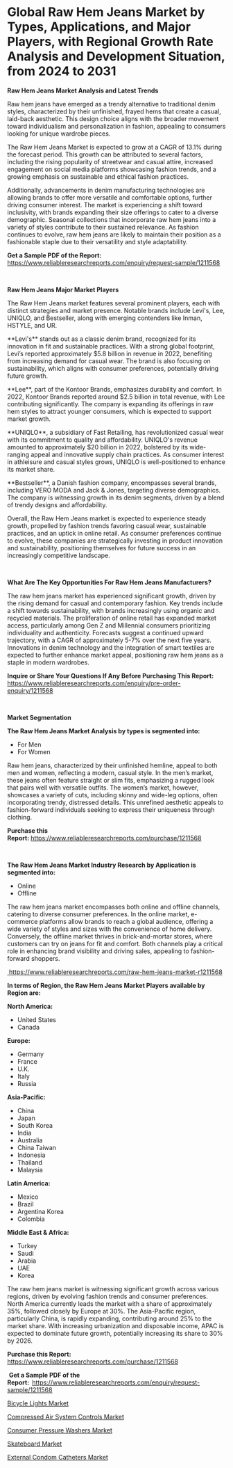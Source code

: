 <p><h1>Global Raw Hem Jeans Market by Types, Applications, and Major Players, with Regional Growth Rate Analysis and Development Situation, from 2024 to 2031</h1></p><p><strong>Raw Hem Jeans Market Analysis and Latest Trends</strong></p>
<p><p>Raw hem jeans have emerged as a trendy alternative to traditional denim styles, characterized by their unfinished, frayed hems that create a casual, laid-back aesthetic. This design choice aligns with the broader movement toward individualism and personalization in fashion, appealing to consumers looking for unique wardrobe pieces. </p><p>The Raw Hem Jeans Market is expected to grow at a CAGR of 13.1% during the forecast period. This growth can be attributed to several factors, including the rising popularity of streetwear and casual attire, increased engagement on social media platforms showcasing fashion trends, and a growing emphasis on sustainable and ethical fashion practices. </p><p>Additionally, advancements in denim manufacturing technologies are allowing brands to offer more versatile and comfortable options, further driving consumer interest. The market is experiencing a shift toward inclusivity, with brands expanding their size offerings to cater to a diverse demographic. Seasonal collections that incorporate raw hem jeans into a variety of styles contribute to their sustained relevance. As fashion continues to evolve, raw hem jeans are likely to maintain their position as a fashionable staple due to their versatility and style adaptability.</p></p>
<p><strong>Get a Sample PDF of the Report:&nbsp;</strong> <a href="https://www.reliableresearchreports.com/enquiry/request-sample/1211568?utm_campaign=121&utm_medium=2&utm_source=Github&utm_content=ia&utm_term=17122024&utm_id=raw-hem-jeans">https://www.reliableresearchreports.com/enquiry/request-sample/1211568</a></p>
<p>&nbsp;</p>
<p><strong>Raw Hem Jeans Major Market Players</strong></p>
<p><p>The Raw Hem Jeans market features several prominent players, each with distinct strategies and market presence. Notable brands include Levi's, Lee, UNIQLO, and Bestseller, along with emerging contenders like Inman, HSTYLE, and UR.</p><p>**Levi's** stands out as a classic denim brand, recognized for its innovation in fit and sustainable practices. With a strong global footprint, Levi’s reported approximately $5.8 billion in revenue in 2022, benefiting from increasing demand for casual wear. The brand is also focusing on sustainability, which aligns with consumer preferences, potentially driving future growth.</p><p>**Lee**, part of the Kontoor Brands, emphasizes durability and comfort. In 2022, Kontoor Brands reported around $2.5 billion in total revenue, with Lee contributing significantly. The company is expanding its offerings in raw hem styles to attract younger consumers, which is expected to support market growth.</p><p>**UNIQLO**, a subsidiary of Fast Retailing, has revolutionized casual wear with its commitment to quality and affordability. UNIQLO's revenue amounted to approximately $20 billion in 2022, bolstered by its wide-ranging appeal and innovative supply chain practices. As consumer interest in athleisure and casual styles grows, UNIQLO is well-positioned to enhance its market share.</p><p>**Bestseller**, a Danish fashion company, encompasses several brands, including VERO MODA and Jack & Jones, targeting diverse demographics. The company is witnessing growth in its denim segments, driven by a blend of trendy designs and affordability.</p><p>Overall, the Raw Hem Jeans market is expected to experience steady growth, propelled by fashion trends favoring casual wear, sustainable practices, and an uptick in online retail. As consumer preferences continue to evolve, these companies are strategically investing in product innovation and sustainability, positioning themselves for future success in an increasingly competitive landscape.</p></p>
<p>&nbsp;</p>
<p><strong>What Are The Key Opportunities For Raw Hem Jeans Manufacturers?</strong></p>
<p><p>The raw hem jeans market has experienced significant growth, driven by the rising demand for casual and contemporary fashion. Key trends include a shift towards sustainability, with brands increasingly using organic and recycled materials. The proliferation of online retail has expanded market access, particularly among Gen Z and Millennial consumers prioritizing individuality and authenticity. Forecasts suggest a continued upward trajectory, with a CAGR of approximately 5-7% over the next five years. Innovations in denim technology and the integration of smart textiles are expected to further enhance market appeal, positioning raw hem jeans as a staple in modern wardrobes.</p></p>
<p><strong>Inquire or Share Your Questions If Any Before Purchasing This Report:</strong> <a href="https://www.reliableresearchreports.com/enquiry/pre-order-enquiry/1211568?utm_campaign=121&utm_medium=2&utm_source=Github&utm_content=ia&utm_term=17122024&utm_id=raw-hem-jeans">https://www.reliableresearchreports.com/enquiry/pre-order-enquiry/1211568</a></p>
<p>&nbsp;</p>
<p><strong>Market Segmentation</strong></p>
<p><strong>The Raw Hem Jeans Market Analysis by types is segmented into:</strong></p>
<p><ul><li>For Men</li><li>For Women</li></ul></p>
<p><p>Raw hem jeans, characterized by their unfinished hemline, appeal to both men and women, reflecting a modern, casual style. In the men’s market, these jeans often feature straight or slim fits, emphasizing a rugged look that pairs well with versatile outfits. The women’s market, however, showcases a variety of cuts, including skinny and wide-leg options, often incorporating trendy, distressed details. This unrefined aesthetic appeals to fashion-forward individuals seeking to express their uniqueness through clothing.</p></p>
<p><strong>Purchase this Report:&nbsp;</strong><a href="https://www.reliableresearchreports.com/purchase/1211568?utm_campaign=121&utm_medium=2&utm_source=Github&utm_content=ia&utm_term=17122024&utm_id=raw-hem-jeans">https://www.reliableresearchreports.com/purchase/1211568</a></p>
<p>&nbsp;</p>
<p><strong>The Raw Hem Jeans Market Industry Research by Application is segmented into:</strong></p>
<p><ul><li>Online</li><li>Offline</li></ul></p>
<p><p>The raw hem jeans market encompasses both online and offline channels, catering to diverse consumer preferences. In the online market, e-commerce platforms allow brands to reach a global audience, offering a wide variety of styles and sizes with the convenience of home delivery. Conversely, the offline market thrives in brick-and-mortar stores, where customers can try on jeans for fit and comfort. Both channels play a critical role in enhancing brand visibility and driving sales, appealing to fashion-forward shoppers.</p></p>
<p><a href="https://www.reliableresearchreports.com/raw-hem-jeans-market-r1211568?utm_campaign=121&utm_medium=2&utm_source=Github&utm_content=ia&utm_term=17122024&utm_id=raw-hem-jeans">&nbsp;https://www.reliableresearchreports.com/raw-hem-jeans-market-r1211568</a></p>
<p><strong>In terms of Region, the Raw Hem Jeans Market Players available by Region are:</strong></p>
<p>
    <p> <strong> North America: </strong>
        <ul>
            <li>United States</li>
            <li>Canada</li>
        </ul>
        </p> 
    <p> <strong> Europe: </strong>
        <ul>
            <li>Germany</li>
            <li>France</li>
            <li>U.K.</li>
            <li>Italy</li>
            <li>Russia</li>
        </ul>
        </p> 
    <p> <strong> Asia-Pacific: </strong>
        <ul>
            <li>China</li>
            <li>Japan</li>
            <li>South Korea</li>
            <li>India</li>
            <li>Australia</li>
            <li>China Taiwan</li>
            <li>Indonesia</li>
            <li>Thailand</li>
            <li>Malaysia</li>
        </ul>
        </p> 
    <p> <strong> Latin America: </strong>
        <ul>
            <li>Mexico</li>
            <li>Brazil</li>
            <li>Argentina Korea</li>
            <li>Colombia</li>
        </ul>
        </p> 
    <p> <strong> Middle East & Africa: </strong>
        <ul>
            <li>Turkey</li>
            <li>Saudi</li>
            <li>Arabia</li>
            <li>UAE</li>
            <li>Korea</li>
        </ul>
    </p>
    </p>
<p><p>The raw hem jeans market is witnessing significant growth across various regions, driven by evolving fashion trends and consumer preferences. North America currently leads the market with a share of approximately 35%, followed closely by Europe at 30%. The Asia-Pacific region, particularly China, is rapidly expanding, contributing around 25% to the market share. With increasing urbanization and disposable income, APAC is expected to dominate future growth, potentially increasing its share to 30% by 2026.</p></p>
<p><strong>Purchase this Report: </strong><a href="https://www.reliableresearchreports.com/purchase/1211568?utm_campaign=121&utm_medium=2&utm_source=Github&utm_content=ia&utm_term=17122024&utm_id=raw-hem-jeans">https://www.reliableresearchreports.com/purchase/1211568</a></p>
<p>&nbsp;<strong>Get a Sample PDF of the Report:&nbsp;&nbsp;</strong><a href="https://www.reliableresearchreports.com/enquiry/request-sample/1211568?utm_campaign=121&utm_medium=2&utm_source=Github&utm_content=ia&utm_term=17122024&utm_id=raw-hem-jeans">https://www.reliableresearchreports.com/enquiry/request-sample/1211568</a></p>
<p><strong></strong></p>
<p><p><a href="https://www.linkedin.com/pulse/anticipated-growth-bicycle-lights-market-103-cagr-2024-2031-6pkaf?utm_campaign=121&utm_medium=2&utm_source=Github&utm_content=ia&utm_term=17122024&utm_id=raw-hem-jeans">Bicycle Lights Market</a></p><p><a href="https://github.com/gulaimolin/Market-Research-Report-List-6/blob/main/compressed-air-system-controls-market.md?utm_campaign=121&utm_medium=2&utm_source=Github&utm_content=ia&utm_term=17122024&utm_id=raw-hem-jeans">Compressed Air System Controls Market</a></p><p><a href="https://www.linkedin.com/pulse/detailed-consumer-pressure-washers-market-trend-analysis-g4vaf?utm_campaign=121&utm_medium=2&utm_source=Github&utm_content=ia&utm_term=17122024&utm_id=raw-hem-jeans">Consumer Pressure Washers Market</a></p><p><a href="https://www.linkedin.com/pulse/trends-skateboard-market-2024-2031-expected-growth-rate-129-stokks-kj7le?utm_campaign=121&utm_medium=2&utm_source=Github&utm_content=ia&utm_term=17122024&utm_id=raw-hem-jeans">Skateboard Market</a></p><p><a href="https://github.com/RoccoManning/Market-Research-Report-List-7/blob/main/external-condom-catheters-market.md?utm_campaign=121&utm_medium=2&utm_source=Github&utm_content=ia&utm_term=17122024&utm_id=raw-hem-jeans">External Condom Catheters Market</a></p></p>